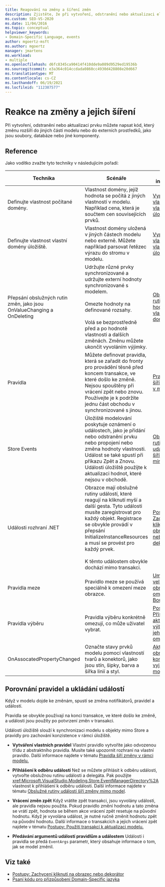 ```yaml
---
title: Reagování na změny a šíření změn
description: Zjistěte, že při vytvoření, odstranění nebo aktualizaci elementu můžete napsat kód, který změnu rozšíří do jiných částí modelu nebo do externích prostředků.
ms.custom: SEO-VS-2020
ms.date: 11/04/2016
ms.topic: conceptual
helpviewer_keywords:
- Domain-Specific Language, events
author: mgoertz-msft
ms.author: mgoertz
manager: jmartens
ms.workload:
- multiple
ms.openlocfilehash: d6fc8345ca90414f410dde9a089d9529ed19536b
ms.sourcegitcommit: e3a364c014ccdada0860cc4930d428808e20d667
ms.translationtype: MT
ms.contentlocale: cs-CZ
ms.lasthandoff: 06/19/2021
ms.locfileid: "112387577"
---
```

# <a name="respond-to-and-propagate-changes"></a>Reakce na změny a jejich šíření

Při vytvoření, odstranění nebo aktualizaci prvku můžete napsat kód, který změnu rozšíří do jiných částí modelu nebo do externích prostředků, jako jsou soubory, databáze nebo jiné komponenty.

## <a name="reference"></a>Reference

Jako vodítko zvažte tyto techniky v následujícím pořadí:

|Technika|Scénáře|Další informace|
|-|-|-|
|Definujte vlastnost počítané domény.|Vlastnost domény, jejíž hodnota se počítá z jiných vlastností v modelu. Například cena, která je součtem cen souvisejících prvků.|[Vypočtené a vlastní vlastnosti úložiště](../modeling/calculated-and-custom-storage-properties.md)|
|Definujte vlastnost vlastní domény úložiště.|Vlastnost domény uložená v jiných částech modelu nebo externě. Můžete například parsovat řetězec výrazu do stromu v modelu.|[Vypočtené a vlastní vlastnosti úložiště](../modeling/calculated-and-custom-storage-properties.md)|
|Přepsání obslužných rutin změn, jako jsou OnValueChanging a OnDeleting|Udržujte různé prvky synchronizované a udržujte externí hodnoty synchronizované s modelem.<br /><br /> Omezte hodnoty na definované rozsahy.<br /><br /> Volá se bezprostředně před a po hodnotě vlastnosti a dalších změnách. Změnu můžete ukončit vyvoláním výjimky.|[Obslužné rutiny změny hodnoty vlastnosti domény](../modeling/domain-property-value-change-handlers.md)|
|Pravidla|Můžete definovat pravidla, která se zařadit do fronty pro provádění těsně před koncem transakce, ve které došlo ke změně. Nejsou spouštěny při vrácení zpět nebo znovu. Používejte je k podržíte jednu část obchodu v synchronizované s jinou.|[Pravidla šířící změny v modelu](../modeling/rules-propagate-changes-within-the-model.md)|
|Store Events|Úložiště modelování poskytuje oznámení o událostech, jako je přidání nebo odstranění prvku nebo propojení nebo změna hodnoty vlastnosti. Událost se také spustí při příkazu Zpět a Znovu. Události úložiště použijte k aktualizaci hodnot, které nejsou v obchodě.|[Obslužné rutiny události šířící změny mimo model](../modeling/event-handlers-propagate-changes-outside-the-model.md)|
|Události rozhraní .NET|Obrazce mají obslužné rutiny událostí, které reagují na kliknutí myší a další gesta. Tyto události musíte zaregistrovat pro každý objekt. Registrace se obvykle provádí v přepsání InitializeInstanceResources a musí se provést pro každý prvek.<br /><br /> K těmto událostem obvykle dochází mimo transakci.|[Postupy: Zachycení kliknutí na obrazec nebo dekorátor](../modeling/how-to-intercept-a-click-on-a-shape-or-decorator.md)|
|Pravidla meze|Pravidlo meze se používá speciálně k omezení meze obrazce.|[Umístění a velikost obrazce omezení BoundsRules](/previous-versions/visualstudio/visual-studio-2015/modeling/boundsrules-constrain-shape-location-and-size?preserve-view=true&view=vs-2015)|
|Pravidla výběru|Pravidla výběru konkrétně omezují, co může uživatel vybrat.|[Postupy: Přístup k aktuálnímu výběru a jeho omezení](../modeling/how-to-access-and-constrain-the-current-selection.md)|
|OnAssocatedPropertyChanged|Označte stavy prvků modelu pomocí vlastností tvarů a konektorů, jako jsou stín, šipky, barva a šířka linií a styl.|[Aktualizace obrazců a konektorů k vyjádření modelu](../modeling/updating-shapes-and-connectors-to-reflect-the-model.md)|

## <a name="compare-rules-and-store-events"></a>Porovnání pravidel a ukládání událostí

Když v modelu dojde ke změnám, spustí se změna notifikátorů, pravidel a událostí.

Pravidla se obvykle používají na konci transakce, ve které došlo ke změně, a události jsou použity po potvrzení změn v transakci.

Události úložiště slouží k synchronizaci modelu s objekty mimo Store a pravidly pro zachování konzistence v rámci úložiště.

- **Vytváření vlastních pravidel** Vlastní pravidlo vytvoříte jako odvozenou třídu z abstraktního pravidla. Musíte také upozornit rozhraní na vlastní pravidlo. Další informace najdete v tématu [Pravidla šíří změny v rámci modelu.](../modeling/rules-propagate-changes-within-the-model.md)

- **Přihlášení k odběru událostí** Než se můžete přihlásit k odběru události, vytvořte obslužnou rutinu události a delegáta. Pak použijte <xref:Microsoft.VisualStudio.Modeling.Store.EventManagerDirectory%2A> vlastnost k přihlášení k odběru události. Další informace najdete v tématu [Obslužné rutiny událostí šíří změny mimo model](../modeling/event-handlers-propagate-changes-outside-the-model.md).

- **Vrácení změn zpět** Když vrátíte zpět transakci, jsou vyvolány události, ale pravidla nejsou použita. Pokud pravidlo změní hodnotu a tato změna se vrátí zpět, hodnota se během akce vrácení zpět resetuje na původní hodnotu. Když je vyvolána událost, je nutné ručně změnit hodnotu zpět na původní hodnotu. Další informace o transakcích a jejich vrácení zpět najdete v tématu [Postupy: Použití transakcí k aktualizaci modelu.](../modeling/how-to-use-transactions-to-update-the-model.md)

- **Předávání argumentů událostí pravidlům a událostem** Události i pravidla se předá `EventArgs` parametr, který obsahuje informace o tom, jak se model změnil.

## <a name="see-also"></a>Viz také

- [Postupy: Zachycení kliknutí na obrazec nebo dekorátor](../modeling/how-to-intercept-a-click-on-a-shape-or-decorator.md)
- [Psaní kódu pro přizpůsobení Domain-Specific jazyka](../modeling/writing-code-to-customise-a-domain-specific-language.md)